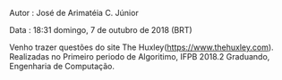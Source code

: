 Autor : José de Arimatéia C. Júnior

Data : 18:31 domingo, 7 de outubro de 2018 (BRT) 

Venho trazer questões do site The Huxley(https://www.thehuxley.com).
Realizadas no Primeiro periodo de Algoritimo, IFPB 2018.2
Graduando, Engenharia de Computação.
